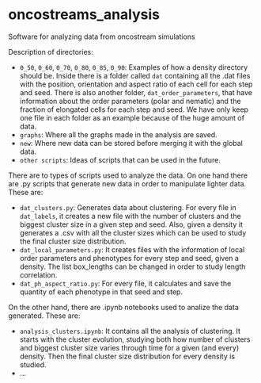# oncostreams_analysis

Software for analyzing data from oncostream simulations

Description of directories:
  - `0_50`, `0_60`, `0_70`, `0_80`, `0_85`, `0_90`: Examples of how a density directory should be. Inside there is a folder called `dat` containing all the .dat files with the position, orientation and aspect ratio of each cell for each step and seed. There is also another folder, `dat_order_parameters`, that have information about the order parameters (polar and nematic) and the fraction of elongated cells for each step and seed. We have only keep one file in each folder as an example because of the huge amount of data.
  - `graphs`: Where all the graphs made in the analysis are saved.
  - `new`: Where new data can be stored before merging it with the global data.
  - `other scripts`: Ideas of scripts that can be used in the future.

There are to types of scripts used to analyze the data. On one hand there are .py scripts that generate new data in order to manipulate lighter data. These are:
  - `dat_clusters.py`: Generates data about clustering. For every file in `dat_labels`, it creates a new file with the number of clusters and the biggest cluster size in a given step and seed. Also, given a density it generates a .csv with all the cluster sizes which can be used to study the final cluster size distribution.
  - `dat_local_parameters.py`: It creates files with the information of local order parameters and phenotypes for every step and seed, given a density. The list box_lengths can be changed in order to study length correlation.
  - `dat_ph_aspect_ratio.py`: For every file, it calculates and save the quantity of each phenotype in that seed and step.

On the other hand, there are .ipynb notebooks used to analize the data generated. These are:
  - `analysis_clusters.ipynb`: It contains all the analysis of clustering. It starts with the cluster evolution, studying both how number of clusters and biggest cluster size varies through time for a given (and every) density. Then the final cluster size distribution for every density is studied.  
  - ...
